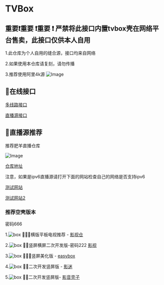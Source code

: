 # TVBox

**重要❗重要 ❗重要 ❗**
严禁将此接口内置tvbox壳在网络平台售卖，此接口仅供本人自用
----------

1.此仓库为个人自用的缝合源，接口均来自网络

2.如果使用本仓库请复刻，请勿传播

3.推荐使用阿里4k源
![Image](https://m.360buyimg.com/babel/jfs/t1/18649/35/19050/90124/6373edccEb854a78a/08a8f8ac153a9ea8.jpg)


## 🐳在线接口

[多线路接口](https://raw.githubusercontent.com/yk0800/TVBox/main/TVBox%E5%A4%9A%E4%BB%93%E6%BA%90/%E6%95%B4%E5%90%88%E5%A4%9A%E7%BA%BF%E8%B7%AF.json)

[直播源接口](https://raw.githubusercontent.com/yk0800/TVBox/main/TVBox%E5%A4%9A%E4%BB%93%E6%BA%90/%E7%A6%8F%E5%BB%BA%E7%A7%BB%E5%8A%A8.txt)


## 🐊直播源推荐

推荐肥羊直播仓库

![Image](http://p1.meituan.net/csc/05fd76d302417e56fcfcf9992080b1ed1342462.jpg)

[仓库地址](https://github.com/Ftindy/IPTV-URL)

注意，如果是ipv6直播源请打开下面的网站检查自己的网络是否支持ipv6

[测试网站](https://ipw.cn/)

[测试网站2](http://test-ipv6.com/index.html.zh_CN)

### 推荐空壳版本
密码666

1.![box](https://gh-proxy.com/https://raw.githubusercontent.com/xianyuyimu/TVBOX-/8e5324489582b940beb2bc9096f58f9131806c5a/一木源/tu/IMG_20230708_021944.jpg) 🥂🥂🥂横版平板电视推荐 - [影视仓](https://qiqi2020.lanzoub.com/b09svqv1c)

2.![box](https://gh-proxy.com/https://raw.githubusercontent.com/xianyuyimu/TVBOX-/0ea37c5de552f39ab79cad2d4dd1e940db21bd78/一木源/tu/IMG_20230708_023440.jpg) 🥂🥂竖屏横屏二次开发版-密码222 [影视](https://qiqi2020.lanzoub.com/b09svqv1c)

3.![box](https://gh-proxy.com/https://raw.githubusercontent.com/xianyuyimu/TVBOX-/8e5324489582b940beb2bc9096f58f9131806c5a/一木源/tu/IMG_20230708_022030.jpg) 🥂🥂🥂竖屏美化版 - [easybox](https://qiqi2020.lanzoub.com/b09svqv1c)

4.![box](https://gh-proxy.com/https://raw.githubusercontent.com/xianyuyimu/TVBOX-/0ea37c5de552f39ab79cad2d4dd1e940db21bd78/一木源/tu/IMG_20230708_023111.jpg) 🥂🥂二次开发竖屏版 - [影迷](https://qiqi2020.lanzoub.com/b09svqv1c)

5.![box](https://gh-proxy.com/https://raw.githubusercontent.com/xianyuyimu/TVBOX-/803096ca694e26bf4e4b71b7b87e0ec52d4acdc6/一木源/tu/2c8b0baabc5c7afa.png) 🥂🥂二次开发竖屏版- [影音壳子](https://support.qq.com/embed/phone/428437/faqs/127190)
